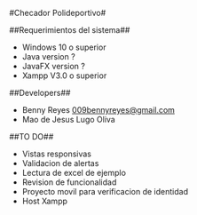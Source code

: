 #Checador Polideportivo#

##Requerimientos del sistema##
- Windows 10 o superior
- Java version ?
- JavaFX version ?
- Xampp V3.0 o superior

##Developers##
- Benny Reyes 009bennyreyes@gmail.com
- Mao de Jesus Lugo Oliva

##TO DO##
- Vistas responsivas
- Validacion de alertas
- Lectura de excel de ejemplo
- Revision de funcionalidad
- Proyecto movil para verificacion de identidad
- Host Xampp
